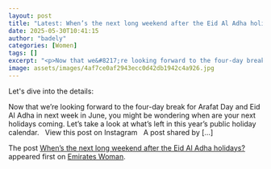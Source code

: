 ```yaml
---
layout: post
title: "Latest: When’s the next long weekend after the Eid Al Adha holidays?"
date: 2025-05-30T10:41:15
author: "badely"
categories: [Women]
tags: []
excerpt: "<p>Now that we&#8217;re looking forward to the four-day break for Arafat Day and Eid Al Adha in next week in June, you might be wondering when are you"
image: assets/images/4af7ce0af2943ecc0d42db1942c4a926.jpg
---
```


Let's dive into the details: <p>Now that we&#8217;re looking forward to the four-day break for Arafat Day and Eid Al Adha in next week in June, you might be wondering when are your next holidays coming. Let&#8217;s take a look at what&#8217;s left in this year&#8217;s public holiday calendar. &#160; View this post on Instagram &#160; A post shared by [&#8230;]</p>
<p>The post <a href="https://emirateswoman.com/whens-the-next-long-weekend-after-the-eid-al-adha-holidays/" rel="nofollow">When&#8217;s the next long weekend after the Eid Al Adha holidays?</a> appeared first on <a href="https://emirateswoman.com" rel="nofollow">Emirates Woman</a>.</p>

